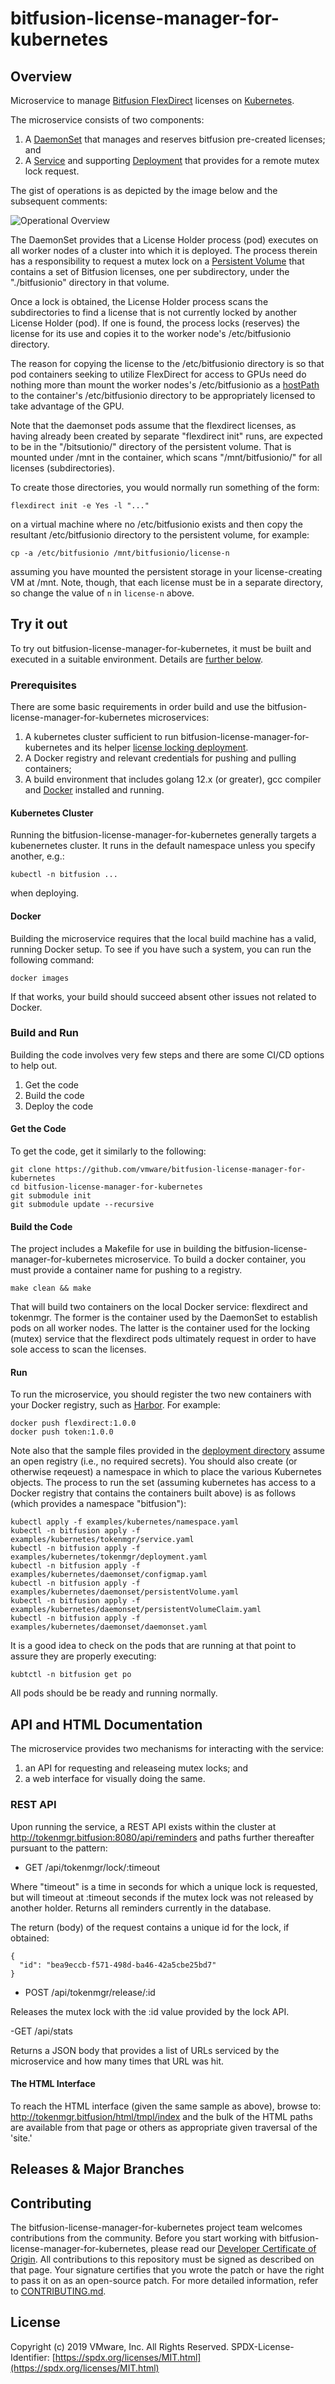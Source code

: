 # bitfusion-license-manager-for-kubernetes

## Overview
Microservice to manage [Bitfusion FlexDirect](https://bitfusion.io/product/flexdirect/) licenses
on [Kubernetes](https://kubernetes.io).

The microservice consists of two components:

1. A [DaemonSet](https://kubernetes.io/docs/concepts/workloads/controllers/daemonset) that manages and reserves bitfusion pre-created licenses; and
1. A [Service](https://kubernetes.io/docs/concepts/services-networking/service) and supporting [Deployment](https://kubernetes.io/docs/concepts/workloads/controllers/deployment) that provides for a remote mutex lock request.

The gist of operations is as depicted by the image below and the subsequent
comments:

![Operational Overview](images/operations_overview.png)

The DaemonSet provides that a License Holder process (pod) executes on all
worker nodes of a cluster into which it is deployed. The process therein has a
responsibility to request a mutex lock on a [Persistent
Volume](https://kubernetes.io/docs/concepts/storage/persistent-volumes) that
contains a set of Bitfusion licenses, one per subdirectory, under the
"./bitfusionio" directory in that volume.

Once a lock is obtained, the License Holder process scans the subdirectories to
find a license that is not currently locked by another License Holder (pod). If
one is found, the process locks (reserves) the license for its use and copies
it to the worker node's /etc/bitfusionio directory.

The reason for copying the license to the /etc/bitfusionio directory is so that
pod containers seeking to utilize FlexDirect for access to GPUs need do nothing
more than mount the worker nodes's /etc/bitfusionio as a
[hostPath](https://kubernetes.io/docs/concepts/storage/volumes/#hostpath) to
the container's /etc/bitfusionio directory to be appropriately licensed to take
advantage of the GPU.

Note that the daemonset pods assume that the flexdirect licenses, as having
already been created by separate "flexdirect init" runs, are expected to be in
the "/bitsutionio/" directory of the persistent volume. That is mounted under
/mnt in the container, which scans "/mnt/bitfusionio/" for all licenses
(subdirectories).

To create those directories, you would normally run something of the form:

    flexdirect init -e Yes -l "..."

on a virtual machine where no /etc/bitfusionio exists and then copy the
resultant /etc/bitfusionio directory to the persistent volume, for example:

    cp -a /etc/bitfusionio /mnt/bitfusionio/license-n

assuming you have mounted the persistent storage in your license-creating VM at
/mnt. Note, though, that each license must be in a separate directory, so
change the value of ```n``` in ```license-n``` above.

## Try it out
To try out bitfusion-license-manager-for-kubernetes, it must be built and
executed in a suitable environment. Details are [further
below](#build-and-run).

### Prerequisites
There are some basic requirements in order build and use the
bitfusion-license-manager-for-kubernetes microservices:

1. A kubernetes cluster sufficient to run bitfusion-license-manager-for-kubernetes and its helper [license locking deployment](deployment/kubernetes/token).
2. A Docker registry and relevant credentials for pushing and pulling containers;
3. A build environment that includes golang 12.x (or greater), gcc compiler
and [Docker](https://docker.com) installed and running.

#### Kubernetes Cluster
Running the bitfusion-license-manager-for-kubernetes generally targets a kubenernetes cluster.
It runs in the default namespace unless you specify another, e.g.:

    kubectl -n bitfusion ...

when deploying.

#### Docker
Building the microservice requires that the local build machine has a valid,
running Docker setup. To see if you have such a system, you can run the
following command:

    docker images

If that works, your build should succeed absent other issues not related to
Docker.

### Build and Run
Building the code involves very few steps and there are some CI/CD options to
help out.

1. Get the code
2. Build the code
3. Deploy the code

#### Get the Code
To get the code, get it similarly to the following:

    git clone https://github.com/vmware/bitfusion-license-manager-for-kubernetes
    cd bitfusion-license-manager-for-kubernetes
    git submodule init
    git submodule update --recursive

#### Build the Code
The project includes a Makefile for use in building the
bitfusion-license-manager-for-kubernetes microservice. To build a docker
container, you must provide a container name for pushing to a registry.

    make clean && make

That will build two containers on the local Docker service: flexdirect and
tokenmgr. The former is the container used by the DaemonSet to establish pods
on all worker nodes. The latter is the container used for the locking (mutex)
service that the flexdirect pods ultimately request in order to have sole
access to scan the licenses.

#### Run
To run the microservice, you should register the two new containers with your
Docker registry, such as [Harbor](https://github.com/goharbor/harbor). For example:

    docker push flexdirect:1.0.0
    docker push token:1.0.0

Note also that the sample files provided in the [deployment
directory](deployment/kubernetes) assume an open registry (i.e., no required
secrets). You should also create (or otherwise reqeuest) a namespace in which
to place the various Kubernetes objects. The process to run the set (assuming
kubernetes has access to a Docker registry that contains the containers built
above) is as follows (which provides a namespace "bitfusion"):

    kubectl apply -f examples/kubernetes/namespace.yaml
    kubectl -n bitfusion apply -f examples/kubernetes/tokenmgr/service.yaml
    kubectl -n bitfusion apply -f examples/kubernetes/tokenmgr/deployment.yaml
    kubectl -n bitfusion apply -f examples/kubernetes/daemonset/configmap.yaml
    kubectl -n bitfusion apply -f examples/kubernetes/daemonset/persistentVolume.yaml
    kubectl -n bitfusion apply -f examples/kubernetes/daemonset/persistentVolumeClaim.yaml
    kubectl -n bitfusion apply -f examples/kubernetes/daemonset/daemonset.yaml

It is a good idea to check on the pods that are running at that point to
assure they are properly executing:

    kubtctl -n bitfusion get po

All pods should be be ready and running normally.

## API and HTML Documentation
The microservice provides two mechanisms for interacting with the service:

1. an API for requesting and releaseing mutex locks; and
1. a web interface for visually doing the same.

### REST API
Upon running the service, a REST API exists within the cluster at
http://tokenmgr.bitfusion:8080/api/reminders and paths further thereafter
pursuant to the pattern:

- GET /api/tokenmgr/lock/:timeout

Where "timeout" is a time in seconds for which a unique lock is requested, but
will timeout at :timeout seconds if the mutex lock was not released by another
holder.  Returns all reminders currently in the database.

The return (body) of the request contains a unique id for the lock, if
obtained:

    {
      "id": "bea9eccb-f571-498d-ba46-42a5cbe25bd7"
    }


- POST /api/tokenmgr/release/:id

Releases the mutex lock with the :id value provided by the lock API.

-GET /api/stats

Returns a JSON body that provides a list of URLs serviced by the microservice
and how many times that URL was hit.

#### The HTML Interface
To reach the HTML interface (given the same sample as above), browse to:
http://tokenmgr.bitfusion/html/tmpl/index and the bulk  of the HTML paths are
available from that page or others as appropriate given traversal of the 'site.'

## Releases & Major Branches

## Contributing

The bitfusion-license-manager-for-kubernetes project team welcomes
contributions from the community. Before you start working with
bitfusion-license-manager-for-kubernetes, please read our [Developer
Certificate of Origin](https://cla.vmware.com/dco). All contributions to this
repository must be signed as described on that page.  Your signature certifies
that you wrote the patch or have the right to pass it on as an open-source
patch. For more detailed information, refer to
[CONTRIBUTING.md](CONTRIBUTING.md).



## License
Copyright (c) 2019 VMware, Inc. All Rights Reserved.
SPDX-License-Identifier: [https://spdx.org/licenses/MIT.html](https://spdx.org/licenses/MIT.html)
